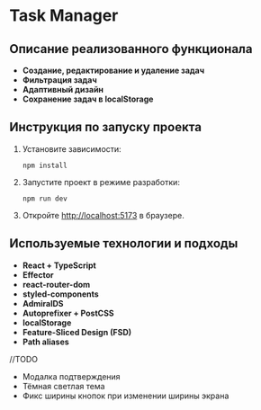 # Task Manager

## Описание реализованного функционала

- **Создание, редактирование и удаление задач**
- **Фильтрация задач**
- **Адаптивный дизайн**
- **Сохранение задач в localStorage**

## Инструкция по запуску проекта

1. Установите зависимости:
   ```
   npm install
   ```
2. Запустите проект в режиме разработки:
   ```
   npm run dev
   ```
3. Откройте [http://localhost:5173](http://localhost:5173) в браузере.

## Используемые технологии и подходы

- **React + TypeScript**
- **Effector**
- **react-router-dom**
- **styled-components**
- **AdmiralDS**
- **Autoprefixer + PostCSS**
- **localStorage**
- **Feature-Sliced Design (FSD)**
- **Path aliases**

//TODO

- Модалка подтверждения
- Тёмная светлая тема
- Фикс ширины кнопок при изменении ширины экрана
